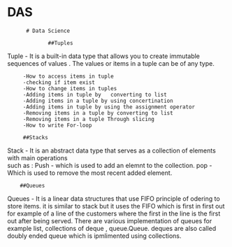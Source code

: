 # DAS

          # Data Science      
                 
                 ##Tuples
Tuple - It is a built-in data type that allows you to create immutable sequences of values .
        The values or items in a tuple can be of any type.

         -How to access items in tuple
         -checking if item exist
         -How to change items in tuples
         -Adding items in tuple by   converting to list
         -Adding items in a tuple by using concertination
         -Adding items in tuple by using the assignment operator
         -Removing items in a tuple by converting to list
         -Removing items in a tuple Through slicing
         -How to write For-loop

         ##Stacks

Stack - It is an abstract data type that serves as a collection of elements with main operations         
        such as :
        Push - which is used to add an elemnt to the collection.
        pop - Which is used to remove the most recent added element.

        ##Queues
        
Queues - It is a linear data structures that use FIFO principle of odering to store items.
         it is similar to stack but it uses the FIFO which is first in first out for example of a line of the customers where the first in the line is the first out after being served. 
         There are various implementation of queues for example list, collections of deque , queue.Queue. 
         deques are also called doubly ended queue which is ipmlimented using collections.    
